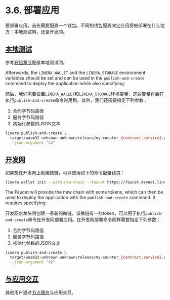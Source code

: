 # 3.6. 部署应用

要部署应用，首先需要配置一个钱包。不同的钱包配置决定应用将被部署在什么地方：本地测试网，还是开发网。

## [本地测试](https://linera-dev.respeer.ai/#/zh_CN/sdk/deploy?id=local-net)

参考[开始章节](https://linera-dev.respeer.ai/#/zh_CN/getting_started/hello_linera?id=using-the-initial-test-wallet)配置本地测试网。

Afterwards, the `LINERA_WALLET` and the `LINERA_STORAGE` environment variables should be set and can be used in the `publish-and-create` command to deploy the application while also specifying:

然后，我们需要设置`LINERA_WALLET`和`LINERA_STORAGE`环境变量，这些变量将会在执行`publish-and-create`命令时用到。此外，我们还需要指定下列参数：

1. 合约字节码路径
2. 服务字节码路径
3. 初始化参数的JSON文本

```bash
linera publish-and-create \
  target/wasm32-unknown-unknown/release/my-counter_{contract,service}.wasm \
  --json-argument "42"
```

## [开发网](https://linera-dev.respeer.ai/#/zh_CN/sdk/deploy?id=devnet)

如果想在开发网上创建微链，可以使用如下的命令配置钱包：

```bash
linera wallet init --with-new-chain --faucet https://faucet.devnet.linera.net
```

The Faucet will provide the new chain with some tokens, which can then be used to deploy the application with the `publish-and-create` command. It requires specifying:

开发网水龙头将创建一条新的微链，该微链有一些token，可以用于执行`publish-and-create`命令在开发网部署应用。在开发网部署命令同样需要指定下列参数：

1. 合约字节码路径
2. 服务字节码路径
3. 初始化参数的JSON文本

```bash
linera publish-and-create \
  target/wasm32-unknown-unknown/release/my-counter_{contract,service}.wasm \
  --json-argument "42"
```

## [与应用交互](https://linera-dev.respeer.ai/#/zh_CN/sdk/deploy?id=interacting-with-the-application)

其他用户通过[节点服务](https://linera-dev.respeer.ai/#/zh_CN/core_concepts/node_service)与应用交互。
